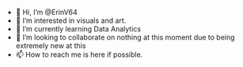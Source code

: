 - 👋 Hi, I’m @ErinV64
- 👀 I’m interested in visuals and art.
- 🌱 I’m currently learning Data Analytics
- 💞️ I’m looking to collaborate on nothing at this moment due to being extremely new at this
- 📫 How to reach me is here if possible. 

<!---
ErinV64/ErinV64 is a ✨ special ✨ repository because its `README.md` (this file) appears on your GitHub profile.
You can click the Preview link to take a look at your changes.
--->
